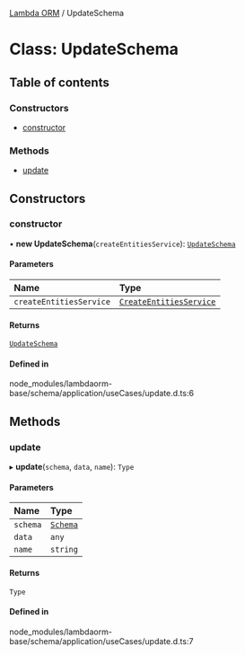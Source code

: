 [Lambda ORM](../README.md) / UpdateSchema

# Class: UpdateSchema

## Table of contents

### Constructors

- [constructor](UpdateSchema.md#constructor)

### Methods

- [update](UpdateSchema.md#update)

## Constructors

### constructor

• **new UpdateSchema**(`createEntitiesService`): [`UpdateSchema`](UpdateSchema.md)

#### Parameters

| Name | Type |
| :------ | :------ |
| `createEntitiesService` | [`CreateEntitiesService`](CreateEntitiesService.md) |

#### Returns

[`UpdateSchema`](UpdateSchema.md)

#### Defined in

node_modules/lambdaorm-base/schema/application/useCases/update.d.ts:6

## Methods

### update

▸ **update**(`schema`, `data`, `name`): `Type`

#### Parameters

| Name | Type |
| :------ | :------ |
| `schema` | [`Schema`](../interfaces/Schema.md) |
| `data` | `any` |
| `name` | `string` |

#### Returns

`Type`

#### Defined in

node_modules/lambdaorm-base/schema/application/useCases/update.d.ts:7
